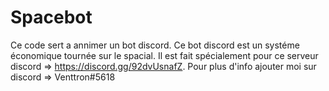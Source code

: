 # Spacebot
Ce code sert a annimer un bot discord. 
Ce bot discord est un systéme économique tournée sur le spacial.
Il est fait spécialement pour ce serveur discord => https://discord.gg/92dvUsnafZ.
Pour plus d'info ajouter moi sur discord => Venttron#5618

